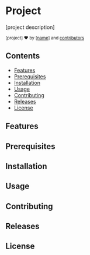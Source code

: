 # Project
[project description]

<sub>[project] ❤︎ by
  <a href="#">[name]</a> and
  <a href="[repo url]/contributors">contributors</a>
  </sub>

## Contents
- [Features](#features)
- [Prerequisites](#prerequisites)
- [Installation](#installation)
- [Usage](#usage)
- [Contributing](#sontributing)
- [Releases](#releases)
- [License](#license)

## Features

## Prerequisites

## Installation

## Usage

## Contributing

## Releases

## License
